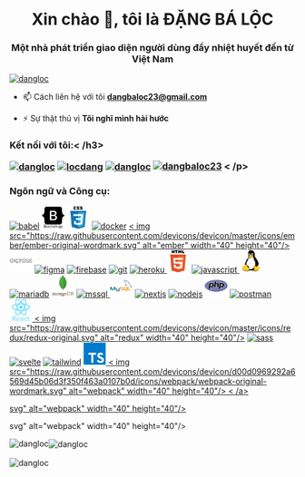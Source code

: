 <h1 align="center">Xin chào 👋, tôi là ĐẶNG BÁ LỘC</h1>
<h3 align="center">Một nhà phát triển giao diện người dùng đầy nhiệt huyết đến từ Việt Nam</h3>

<p align="left"><a href ="https://github.com/ryo-ma/github-profile-trophy"><img src="https://github-profile-trophy.vercel.app/?username=dangloc" alt="dangloc" /></a> </p>

- 📫 Cách liên hệ với tôi **dangbaloc23@gmail.com**

- ⚡ Sự thật thú vị **Tôi nghĩ mình hài hước**

<h3 align="left">Kết nối với tôi:< /h3>
<p align="left">
<a href="https://codepen.io/dangloc" target="blank"><img align="center" src="https://raw.githubusercontent.com/rahuldkjain/github-profile-readme-generator/master/src/images/icons/Social/codepen.svg" alt="dangloc" height="30" width="40" /></a>
<a href="https://stackoverflow.com/users/locdang" target="blank"><img align="center" src="https://raw.githubusercontent.com/rahuldkjain/github-profile-readme -generator/master/src/images/icons/Social/stack-overflow.svg" alt="locdang" height="30" width="40" /></a> <a href="https://
codesandbox .com/dangloc" target="blank"><img align="center" src="https://raw.githubusercontent.com/rahuldkjain/github-profile-readme-generator/master/src/images/icons/Social /codesandbox.svg" alt="dangloc" height="30" width="40" /></a>
<a href="https://fb.com/dangbaloc23" target="blank"><img căn chỉnh = "trung tâm" src="https://raw.githubusercontent.com/rahuldkjain/github-profile-readme-generator/master/src/images/icons/Social/facebook.svg" alt="dangbaloc23" height="30" width="40" /></a>
< /p>

<h3 align="left">Ngôn ngữ và Công cụ:</h3>
<p align="left"><a href="https://babeljs.io/" target="_blank" rel="noreferrer"> <img src="https://www.vectorlogo.zone/logos/ babeljs/babeljs-icon.svg" alt="babel" width="40" height="40"/></a> <a href="https://getbootstrap.com" target="_blank" rel=" noreferrer"> <img src="https://raw.githubusercontent.com/devicons/devicon/master/icons/bootstrap/bootstrap-plain-wordmark.svg" alt="bootstrap" width="40" height="40 "/></a> <a href="https://www.w3schools.com/css/" target="_blank" rel="noreferrer"><img src="https://raw.githubusercontent.com/devicons/devicon/master/icons/css3/css3-original-wordmark.svg" alt="css3" width="40" height="40"/></a> <a href="https: //www.docker.com/" target="_blank" rel="noreferrer"> <img src="https://raw.githubusercontent.com/devicons/devicon/master/icons/docker/docker-original-wordmark .svg" alt="docker" width="40" height="40"/></a> <a href="https://emberjs.com/" target="_blank" rel="noreferrer">< img src="https://raw.githubusercontent.com/devicons/devicon/master/icons/ember/ember-original-wordmark.svg" alt="ember" width="40" height="40"/></a> <a href="https://expressjs.com" target="_blank" rel="noreferrer"> <img src ="https://raw.githubusercontent.com/devicons/devicon/master/icons/express/express-original-wordmark.svg" alt="express" width="40" height="40"/></a > <a href="https://www.figma.com/" target="_blank" rel="noreferrer"> <img src="https://www.vectorlogo.zone/logos/figma/figma-icon .svg" alt="figma" width="40" height="40"/></a> <a href="https://firebase.google.com/" target="_blank" rel="noreferrer"> <img src="https://www.vectorlogo.zone/logos/firebase/firebase-icon.svg" alt="firebase" width="40" height ="40"/></a> <a href="https://git-scm.com/" target="_blank" rel="noreferrer"> <img src="https://www.vectorlogo. zone/logos/git-scm/git-scm-icon.svg" alt="git" width="40" height="40"/></a> <a href="https://heroku.com" target="_blank" rel="noreferrer"> <img src="https://www.vectorlogo.zone/logos/heroku/heroku-icon.svg" alt="heroku" width="40" height="40"/> </a> <a href="https://www.w3.org/html/" target="_blank" rel="noreferrer "> <img src="https://raw.githubusercontent.com/devicons/devicon/master/icons/html5/html5-original-wordmark.svg" alt="html5" width="40" height="40" /></a> <a href="https://developer.mozilla.org/en-US/docs/Web/JavaScript" target="_blank" rel="noreferrer"><img src="https:/ /raw.githubusercontent.com/devicons/devicon/master/icons/javascript/javascript-origin.svg" alt="javascript" width="40" height="40"/> </a> <a href="https://www.linux.org/" target="_blank" rel="noreferrer"> <img src="https://raw.githubusercontent.com/devicons/devicon/master/icons/linux/linux-original.svg" alt="linux" width="40" height="40"/> </ a> <a href="https://mariadb.org/" target="_blank" rel="noreferrer"> <img src="https://www.vectorlogo.zone/logos/mariadb/mariadb-icon. svg" alt="mariadb" width="40" height="40"/></a> <a href="https://www.mongodb.com/" target="_blank" rel="noreferrer"> <img src="https://raw.githubusercontent.com/devicons/devicon/master/icons/mongodb/mongodb-original-wordmark.svg" alt=" mongodb" width="40" height="40"/></a> <a href="https://www.microsoft.com/en-us/sql-server" target="_blank" rel="noreferrer "> <img src="https://www.svgrepo.com/show/303229/microsoft-sql-server-logo.svg" alt="mssql" width="40" height="40"/> </ a> <a href="https://www.mysql.com/" target="_blank" rel="noreferrer"> <img src="https://raw.githubusercontent.com/devicons/devicon/master/icons/mysql/mysql-original-wordmark.svg" alt="mysql" width="40" height="40"/></a> <a href="https:// nextjs.org/" target="_blank" rel="noreferrer"> <img src="https://cdn.worldvectorlogo.com/logos/nextjs-2.svg" alt="nextjs" width="40" height ="40"/></a> <a href="https://nodejs.org" target="_blank" rel="noreferrer"> <img src="https://raw.githubusercontent.com/devicons /devicon/master/icons/nodejs/nodejs-original-wordmark.svg" alt="nodejs" width="40" height="40"/></a> <a href="https://www.php .net" target="_blank" rel="noreferrer"> <img src="https://raw.githubusercontent.com/devicons/devicon/master/icons/php/php-original.svg" alt="php" chiều rộng ="40" height="40"/></a> <a href="https://postman.com" target="_blank" rel="noreferrer"><img src="https://www. vectorlogo.zone/logos/getpostman/getpostman-icon.svg" alt="postman" width="40" height="40"/></a> <a href="https://reactjs.org/" mục tiêu ="_blank" rel="noreferrer"> <img src="https://raw.githubusercontent.com/devicons/devicon/master/icons/react/react-original-wordmark.svg" alt="react" width="40" height="40"/> </a> <a href="https://redux.js.org" target="_blank" rel="noreferrer">< img src="https://raw.githubusercontent.com/devicons/devicon/master/icons/redux/redux-original.svg" alt="redux" width="40" height="40"/></a > <a href="https://sass-lang.com" target="_blank" rel="noreferrer"> <img src="https://raw.githubusercontent.com/devicons/devicon/master/icons/ sass/sass-original.svg" alt="sass" width="40" height="40"/></a> <a href="https://svelte.nhà phát triển" target="_blank" rel="noreferrer"> <img src="https://upload.wikimedia.org/wikipedia/commons/1/1b/Svelte_Logo.svg" alt="svelte" width="40" height="40"/></a> <a href="https://tailwindcss.com/" target="_blank" rel="noreferrer"> <img src="https://www.vectorlogo.zone /logos/tailwindcss/tailwindcss-icon.svg" alt="tailwind" width="40" height="40"/></a> <a href="https://www.typescriptlang.org/" target= "_blank" rel="noreferrer"> <img src="https://raw.githubusercontent.com/devicons/devicon/master/icons/typescript/typescript-original.svg" alt="TypeScript" width="40" height="40"/> </a> <a href="https://webpack.js.org" target="_blank" rel="noreferrer">< img src="https://raw.githubusercontent.com/devicons/devicon/d00d0969292a6569d45b06d3f350f463a0107b0d/icons/webpack/webpack-original-wordmark.svg" alt="webpack" width="40" height="40"/> < /a> </p>svg" alt="webpack" width="40" height="40"/></a> </p>svg" alt="webpack" width="40" height="40"/></a> </p>

<p><img align="left" src="https://github-readme-stats.vercel.app/api/top-langs?username=dangloc&show_icons=true&locale=vi&layout=compact" alt="dangloc" /> </p>

<p> <img align="center" src="https://github-readme-stats.vercel.app/api?username=dangloc&show_icons=true&locale=vi" alt="dangloc" /> </p>

<p><img align="center" src="https://github-readme-streak-stats.herokuapp.com/?user=dangloc&" alt="dangloc" /></p>
